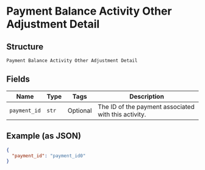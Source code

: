 
# Payment Balance Activity Other Adjustment Detail

## Structure

`Payment Balance Activity Other Adjustment Detail`

## Fields

| Name | Type | Tags | Description |
|  --- | --- | --- | --- |
| `payment_id` | `str` | Optional | The ID of the payment associated with this activity. |

## Example (as JSON)

```json
{
  "payment_id": "payment_id0"
}
```

